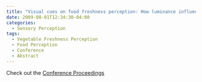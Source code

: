 ```yaml
---
title: "Visual cues on food freshness perception: How luminance influences the freshness perception of vegetables"
date: 2009-08-01T12:34:30-04:00
categories:
  - Sensory Perception
tags:
  - Vegetable Freshness Perception
  - Food Perception
  - Conference
  - Abstract
---
```



Check out the [Conference Proceedings][URL] 

[URL]:   https://journals.sagepub.com/toc/peca/38/1_suppl